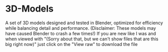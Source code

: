# 3D-Models
A set of 3D models designed and tested in Blender, optimized for efficiency while balancing detail and performance. (Disclaimer: These models may have caused Blender to crash a few times!)
If you are new like I was and when viewed with "(Sorry about that, but we can't show files that are this big right now)" just click on the "View raw" to download the file
